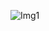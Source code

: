 ![Img1](https://github.com/paulohique/Gerador-de-Ficha-Academia/assets/107517476/a7ff47ac-cf65-4696-a73d-d5baa9a92c10)
